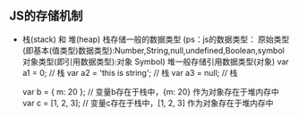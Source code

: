 <!--
 * @Author: your name
 * @Date: 2020-07-08 14:36:13
 * @LastEditTime: 2020-07-10 13:25:58
 * @LastEditors: Please set LastEditors
 * @Description: In User Settings Edit
 * @FilePath: \前端知识总结\前端优化\堆、栈以及事件循环\readme.md
--> 
## JS的存储机制
- 栈(stack) 和  堆(heap)
  栈存储一般的数据类型
  (ps：js的数据类型：
  原始类型(即基本(值类型)数据类型):Number,String,null,undefined,Boolean,symbol
  对象类型(即引用数据类型):对象
  Symbol)
  堆一般存储引用数据类型(对象)
  var a1 = 0;   // 栈 
  var a2 = 'this is string'; // 栈
  var a3 = null; // 栈

  var b = { m: 20 }; // 变量b存在于栈中，{m: 20} 作为对象存在于堆内存中
  var c = [1, 2, 3]; // 变量c存在于栈中，[1, 2, 3] 作为对象存在于堆内存中


